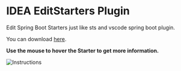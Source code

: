 # IDEA EditStarters Plugin

Edit Spring Boot Starters just like sts and vscode spring boot plugin.

You can download [here](https://github.com/Hdzi/idea-editstarters-plugin/releases).

**Use the mouse to hover the Starter to get more information.**

![Instructions](https://user-images.githubusercontent.com/12962462/51070791-06f83480-1682-11e9-80b7-473b6db0c7f4.gif)

